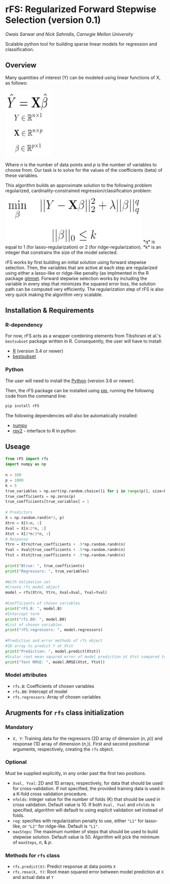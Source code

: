 # rFS: Regularized Forward Stepwise Selection (version 0.1)
*Owais Sarwar and Nick Sahnidis, Carnegie Mellon University* 

Scalable python tool for building sparse linear models for regression and classification. 


## Overview 

Many quantities of interest (Y) can be modeled using linear functions of X, as follows: 

<img src="linmodel.jpg" height="210" width="144">

Where *n* is the number of data points and *p* is the number of variables to choose from. Our task is to solve for the values of the coefficients (beta) of these variables. 

This algorithm builds an approximate solution to the following problem regularized, cardinality-constrained regression/classification problem: 


<img src="regbestsubset.jpg" height="144" width="432">
*q* is equal to 1 (for lasso-regularization) or 2 (for ridge-regularization). *k* is an integer that constrains the size of the model selected. 

rFS works by first building an initial solution using forward stepwise selection. Then, the variables that are active at each step are regularized using either a lasso-like or ridge-like penalty (as implmented in the R package [glmnet](https://web.stanford.edu/~hastie/glmnet/glmnet_alpha.html). Forward stepwise selection works by including the variable in every step that minimizes the squared error loss, the solution path can be computed very efficiently. The regularization step of rFS is also very quick making the algorithm very scalable. 

## Installation & Requirements 

### R-dependency 
For now, rFS acts as a wrapper combining elements from Tibshirani et al.'s `bestsubset` package written in R. Consequently, the user will have to install: 
- [R](https://www.r-project.org/) (version 3.4 or newer)
- [bestsubset](https://github.com/ryantibs/best-subset/)

### Python 
The user will need to install the [Python](https://www.python.org/downloads/) (version 3.6 or newer).

Then, the rFS package can be installed using [pip](https://pip.pypa.io/en/stable/), running the following code from the command line: 

```bash 
pip install rFS
``` 
The following dependencies will also be automatically installed: 
- [numpy](https://numpy.org/)
- [rpy2](https://rpy2.github.io/doc/latest/html/index.html) - interface to R in python
## Useage 

```python 
from rFS import rfs 
import numpy as np 

n = 100
p = 1000
k = 5
true_variables = np.sort(np.random.choice([i for i in range(p)], size=k, replace=False))
true_coefficients = np.zeros(p)
true_coefficients[true_variables] = 1

# Predictors
X = np.random.rand(n*3, p)
Xtrn = X[0:n, :]
Xval = X[n:2*n, :]
Xtst = X[2*n:3*n, :]
# Response
Ytrn = Xtrn@true_coefficients + .5*np.random.randn(n)
Yval = Xval@true_coefficients + .5*np.random.randn(n)
Ytst = Xtst@true_coefficients + .5*np.random.randn(n)		

print("Btrue: ", true_coefficients)
print("Regressors: ", true_variables)

#With Validation set 
#Create rfs model object 
model = rfs(Xtrn, Ytrn, Xval=Xval, Yval=Yval)

#Coefficients of chosen variables 
print("rFS.B: ", model.B)
#Intercept term 
print("rfs.B0: ", model.B0)
#List of chosen variables 
print("rFS.regressors: ", model.regressors)

#Prediction and error methods of rfs object  
#1D array to predict Y at Xtst 
print("Prediction: ", model.predict(Xtst))
#Scalar root mean squared error of model prediction at Xtst compared to actual value at Ytst 
print("Test RMSE: ", model.RMSE(Xtst, Ytst))

```
### Model attributes 

- `rfs.B`: Coefficients of chosen variables 
- `rfs.B0`: Intercept of model 
- `rfs.regressors`: Array of chosen variables 

## Arugments for `rfs` class initialization

### Mandatory 

- `X, Y`: Training data for the regressors (2D array of dimension (*n*, *p*)) and response (1D array of dimension (*n*,)). First and second positional arguments, respectively, creating the `rfs` object. 

### Optional  

Must be supplied explicitly, in any order past the first two positions. 

- `Xval, Yval`: 2D and 1D arrays, respectively, for data that should be used for cross-validation. If not specified, the provided training data is used in a K-fold cross validation procedure. 
- `nfolds`: integer value for the number of folds (K) that should be used in cross validation. Default value is 10. If both `Xval, Yval` and `nfolds` is specified, algorithm will default to using explicit validation set instead of folds. 
- `reg`: specifies with regularization penalty to use, either `"L1"` for lasso-like, or `"L2"` for ridge-like. Default is `"L1"`.
- `maxSteps`: The maximum number of steps that should be used to build stepwise solution. Default value is 50. Algorithm will pick the minimum of `maxSteps`, *n*, & *p*. 

### Methods for `rfs` class

- `rfs.predict(X)`: Predict response at data points `X`
- `rfs.rmse(X, Y)`: Root mean squared error between model prediction at `X` and actual data at `Y`